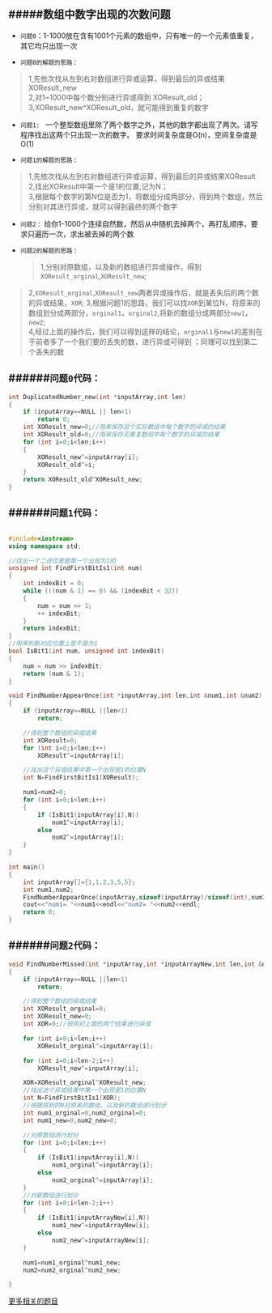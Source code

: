 #####数组中数字出现的次数问题
-----------

- `问题0`：1-1000放在含有1001个元素的数组中，只有唯一的一个元素值重复，其它均只出现一次  


- `问题0的解题的思路：`    
>  1,先依次找从左到右对数组进行异或运算，得到最后的异或结果XOResult_new  
>  2,对1~1000中每个数分别进行异或得到 XOResult_old；  
>  3,XOResult_new^XOResult_old，就可能得到重复的数字 
  

- `问题1: ` 一个整型数组里除了两个数字之外，其他的数字都出现了两次。请写程序找出这两个只出现一次的数字。  要求时间复杂度是O(n)，空间复杂度是O(1)  


- `问题1的解题的思路：`    
>  1,先依次找从左到右对数组进行异或运算，得到最后的异或结果XOResult  
>  2,找出XOResult中第一个是1的位置,记为N；  
>  3,根据每个数字的第N位是否为1，将数组分成两部分，得到两个数组，然后分别对其进行异或，就可以得到最终的两个数字  

- `问题2：` 给你1-1000个连续自然数，然后从中随机去掉两个，再打乱顺序，要求只遍历一次，求出被去掉的两个数
- `问题2的解题的思路：`  

  >  1,分别对原数组，以及新的数组进行异或操作，得到 `XOResult_orginal`,`XOResult_new`;  
>  2,`XOResult_orginal`,`XOResult_new`两者异或操作后，就是丢失后的两个数的异或结果，`XOR`;
>  3,根据问题1的思路，我们可以找`XOR`到某位N，将原来的数组划分成两部分，`orginal1`，`orginal2`,将新的数组分成两部分`new1`，`new2`;  
>  4,经过上面的操作后，我们可以得到这样的结论，`orginal1`与`new1`的差别在于前者多了一个我们要的丢失的数，进行异或可得到 ；同理可以找到第二个丢失的数   

######`问题0代码：`  
------------------
```cpp
int DuplicatedNumber_new(int *inputArray,int len)
{
	if (inputArray==NULL || len<1)
		return 0;
	int XOResult_new=0;//用来保存这个实际数组中每个数字的异或的结果
	int XOResult_old=0;//用来保存无重复数组中每个数字的异或的结果
	for (int i=0;i<len;i++) 
	{
		XOResult_new^=inputArray[i];
		XOResult_old^=i;
	}
	return XOResult_old^XOResult_new;
}
```




######`问题1代码：`  
------------------

```cpp

#include<iostream>
using namespace std;

//找出一个二进位里面第一个出现为1的
unsigned int FindFirstBitIs1(int num)
{
	int indexBit = 0;
	while (((num & 1) == 0) && (indexBit < 32))
	{
		num = num >> 1;
		++ indexBit;
	}
	return indexBit;
}
//用来判断对应位置上是不是为1
bool IsBit1(int num, unsigned int indexBit)
{
	num = num >> indexBit;
	return (num & 1);
}

void FindNumberAppearOnce(int *inputArray,int len,int &num1,int &num2)
{
	if (inputArray==NULL ||len<1)
		return;

	//得到整个数组的异或结果
	int XOResult=0;
	for (int i=0;i<len;i++)
		XOResult^=inputArray[i];

	//找出这个异或结果中第一个出现是1的位置N
	int N=FindFirstBitIs1(XOResult);

	num1=num2=0;
	for (int i=0;i<len;i++)
	{
		if (IsBit1(inputArray[i],N))
			num1^=inputArray[i];
		else
			num2^=inputArray[i];
	}
}

int main()
{
	int inputArray[]={1,1,2,3,5,5};
	int num1,num2;
	FindNumberAppearOnce(inputArray,sizeof(inputArray)/sizeof(int),num1,num2);
	cout<<"num1= "<<num1<<endl<<"num2= "<<num2<<endl;
	return 0;
}
```

######`问题2代码：`
------------------
```cpp
void FindNumberMissed(int *inputArray,int *inputArrayNew,int len,int &num1,int &num2)
{
	if (inputArray==NULL ||len<1)
		return;

	//得到整个数组的异或结果
	int XOResult_orginal=0;
	int XOResult_new=0;
	int XOR=0;//很用对上面的两个结果进行异或

	for (int i=0;i<len;i++)
		XOResult_orginal^=inputArray[i];

	for (int i=0;i<len-2;i++)
		XOResult_new^=inputArray[i];

	XOR=XOResult_orginal^XOResult_new;
	//找出这个异或结果中第一个出现是1的位置N
	int N=FindFirstBitIs1(XOR);
	//根据得到的N对原来的数组，以及新的数组进行划分
	int num1_orginal=0,num2_orginal=0;
	int num1_new=0,num2_new=0;

	//对原数组进行划分
	for (int i=0;i<len;i++)
	{
		if (IsBit1(inputArray[i],N))
			num1_orginal^=inputArray[i];
		else
			num2_orginal^=inputArray[i];
	}
	//对新数组进行划分
	for (int i=0;i<len-2;i++)
	{
		if (IsBit1(inputArrayNew[i],N))
			num1_new^=inputArrayNew[i];
		else
			num2_new^=inputArrayNew[i];
	}

	num1=num1_orginal^num1_new;
	num2=num2_orginal^num2_new;

}
```
[更多相关的题目](http://www.cnblogs.com/youxin/p/3349834.html)
